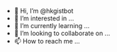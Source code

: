 - 👋 Hi, I’m @hkgistbot
- 👀 I’m interested in ...
- 🌱 I’m currently learning ...
- 💞️ I’m looking to collaborate on ...
- 📫 How to reach me ...

<!---
hkgistbot/hkgistbot is a ✨ special ✨ repository because its `README.md` (this file) appears on your GitHub profile.
You can click the Preview link to take a look at your changes.
--->
